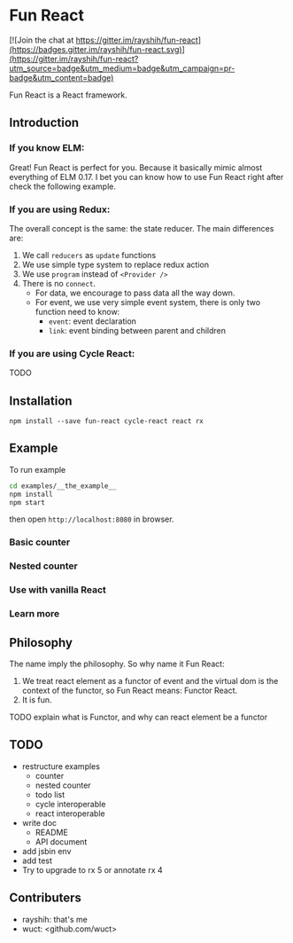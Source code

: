 # Fun React

[![Join the chat at https://gitter.im/rayshih/fun-react](https://badges.gitter.im/rayshih/fun-react.svg)](https://gitter.im/rayshih/fun-react?utm_source=badge&utm_medium=badge&utm_campaign=pr-badge&utm_content=badge)

Fun React is a React framework.

## Introduction

### If you know ELM:

Great! Fun React is perfect for you. Because it basically mimic almost everything of ELM 0.17. I bet you can know how to use Fun React right after check the following example.

### If you are using Redux:

The overall concept is the same: the state reducer. The main differences are:

1. We call `reducers` as `update` functions
2. We use simple type system to replace redux action
3. We use `program` instead of `<Provider />`
4. There is no `connect`.
	- For data, we encourage to pass data all the way down.
	- For event, we use very simple event system, there is only two function need to know:
		- `event`: event declaration
		- `link`: event binding between parent and children

### If you are using Cycle React:

TODO

## Installation

```
npm install --save fun-react cycle-react react rx
```

## Example

To run example

```bash
cd examples/__the_example__
npm install
npm start
```

then open `http://localhost:8080` in browser.

### Basic counter

### Nested counter

### Use with vanilla React

### Learn more

## Philosophy

The name imply the philosophy. So why name it Fun React:

1. We treat react element as a functor of event and the virtual dom is the context of the functor, so Fun React means: Functor React.
2. It is fun.

TODO explain what is Functor, and why can react element be a functor

## TODO

- restructure examples
	- counter
	- nested counter
	- todo list
	- cycle interoperable
	- react interoperable
- write doc
	- README
	- API document
- add jsbin env
- add test
- Try to upgrade to rx 5 or annotate rx 4

## Contributers

- rayshih: that's me
- wuct: <github.com/wuct>
